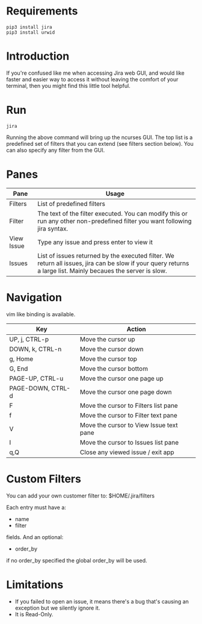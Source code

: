 # Requirements

```
pip3 install jira
pip3 install urwid
```

# Introduction

If you're confused like me when accessing Jira web GUI, and would like faster
and easier way to access it without leaving the comfort of your terminal, then
you might find this little tool helpful.

# Run

```
jira
```

Running the above command will bring up the ncurses GUI.
The top list is a predefined set of filters that you can extend (see filters
section below). You can also specify any filter from the GUI.

# Panes

| Pane			| Usage						|
|-----------------------|-----------------------------------------------|
|Filters		| List of predefined filters			|
|Filter			| The text of the filter executed. You can modify this or run any other non-predefined filter you want following jira syntax.	|
|View Issue		| Type any issue and press enter to view it	|
|Issues			| List of issues returned by the executed filter. We return all issues, jira can be slow if your query returns a large list. Mainly becaues the server is slow.	|


# Navigation

vim like binding is available.

| Key			| Action					|
|-----------------------|-----------------------------------------------|
|UP, j, CTRL-p		| Move the cursor up				|
|DOWN, k, CTRL-n	| Move the cursor down				|
|g, Home		| Move the cursor top				|
|G, End			| Move the cursor bottom			|
|PAGE-UP, CTRL-u	| Move the cursor one page up			|
|PAGE-DOWN, CTRL-d	| Move the cursor one page down			|
|F			| Move the cursor to Filters list pane		|
|f			| Move the cursor to Filter text pane		|
|V			| Move the cursor to View Issue text pane	|
|I			| Move the cursor to Issues list pane		|
|q,Q			| Close any viewed issue / exit app		|

# Custom Filters

You can add your own customer filter to: $HOME/.jira/filters

Each entry must have a:

* name
* filter

fields. And an optional:

* order_by

if no order_by specified the global order_by will be used.

# Limitations

* If you failed to open an issue, it means there's a bug that's causing an
  exception but we silently ignore it.
* It is Read-Only.
